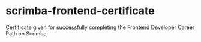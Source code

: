 # scrimba-frontend-certificate
Certificate given for successfully completing the Frontend Developer Career Path on Scrimba
